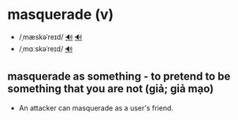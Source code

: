# masquerade (v)

- /ˌmæskəˈreɪd/ [🔊](https://www.oxfordlearnersdictionaries.com/media/english/uk_pron/m/mas/masqu/masquerade__gb_1.mp3) [🔊](https://www.oxfordlearnersdictionaries.com/media/english/us_pron/m/mas/masqu/masquerade__us_1.mp3)
- /ˌmɑːskəˈreɪd/ [🔊](https://www.oxfordlearnersdictionaries.com/media/english/uk_pron/m/mas/masqu/masquerade__gb_2.mp3)

## masquerade as something - to pretend to be something that you are not (giả; giả mạo)

- An attacker can masquerade as a user's friend.